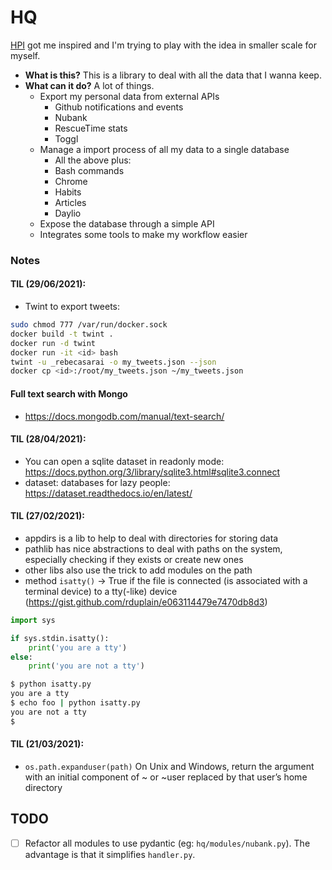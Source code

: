 # HQ

[HPI](https://github.com/karlicoss/HPI) got me inspired and I'm trying to play with the idea in smaller scale for myself.

- **What is this?** This is a library to deal with all the data that I wanna keep.
- **What can it do?** A lot of things.
    - Export my personal data from external APIs
        - Github notifications and events
        - Nubank
        - RescueTime stats
        - Toggl
    - Manage a import process of all my data to a single database
        - All the above plus:
        - Bash commands
        - Chrome
        - Habits
        - Articles
        - Daylio
    - Expose the database through a simple API
    - Integrates some tools to make my workflow easier

### Notes

#### TIL (29/06/2021):
- Twint to export tweets:
```bash
sudo chmod 777 /var/run/docker.sock
docker build -t twint .
docker run -d twint
docker run -it <id> bash
twint -u _rebecasarai -o my_tweets.json --json
docker cp <id>:/root/my_tweets.json ~/my_tweets.json
```

#### Full text search with Mongo
- https://docs.mongodb.com/manual/text-search/

#### TIL (28/04/2021):
- You can open a sqlite dataset in readonly mode: https://docs.python.org/3/library/sqlite3.html#sqlite3.connect
- dataset: databases for lazy people: https://dataset.readthedocs.io/en/latest/


#### TIL (27/02/2021):
- appdirs is a lib to help to deal with directories for storing data
- pathlib has nice abstractions to deal with paths on the system, especially checking if they exists or create new ones
- other libs also use the trick to add modules on the path
- method `isatty()` -> True if the file is connected (is associated with a terminal device) to a tty(-like) device (https://gist.github.com/rduplain/e063114479e7470db8d3)
```python
import sys

if sys.stdin.isatty():
    print('you are a tty')
else:
    print('you are not a tty')
```
```bash
$ python isatty.py
you are a tty
$ echo foo | python isatty.py
you are not a tty
$
```

#### TIL (21/03/2021):
- `os.path.expanduser(path)` On Unix and Windows, return the argument with an initial component of ~ or ~user replaced by that user’s home directory


## TODO
- [ ] Refactor all modules to use pydantic (eg: `hq/modules/nubank.py`). The advantage is that it simplifies `handler.py`.

